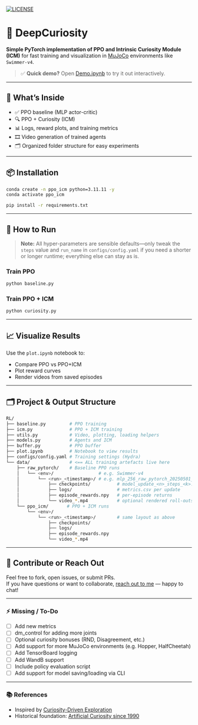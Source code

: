 [![LICENSE](https://img.shields.io/badge/license-MIT-blue.svg)](https://github.com/sebasmos/RL-Curiosity-is-All-You-Need/blob/main/LICENSE)

# 🧐 DeepCuriosity

**Simple PyTorch implementation of PPO and Intrinsic Curiosity Module (ICM)** for fast training and visualization in [MuJoCo](https://github.com/google-deepmind/mujoco) environments like `Swimmer-v4`.

> ✅ **Quick demo?** Open [Demo.ipynb](https://github.com/sebasmos/DeepCuriosity/blob/main/Demo.ipynb) to try it out interactively.

---

## 🔧 What’s Inside

- ✅ PPO baseline (MLP actor-critic)
- 🔍 PPO + Curiosity (ICM)
- 📊 Logs, reward plots, and training metrics
- 🎞️ Video generation of trained agents
- 🗂️ Organized folder structure for easy experiments

---

## 📦 Installation

```bash
conda create -n ppo_icm python=3.11.11 -y
conda activate ppo_icm

pip install -r requirements.txt
```

---

## 🚀 How to Run

> **Note:** All hyper-parameters are sensible defaults—only tweak the `steps` value and `run_name` in `configs/config.yaml` if you need a shorter or longer runtime; everything else can stay as is.

### Train PPO

```bash
python baseline.py
````

### Train PPO + ICM

```bash
python curiosity.py
```


---

## 📈 Visualize Results

Use the `plot.ipynb` notebook to:

- Compare PPO vs PPO+ICM
- Plot reward curves
- Render videos from saved episodes

---

## 🗂️ Project & Output Structure

```bash
RL/
├── baseline.py         # PPO training
├── icm.py              # PPO + ICM training
├── utils.py            # Video, plotting, loading helpers
├── models.py           # Agents and ICM
├── buffer.py           # PPO buffer
├── plot.ipynb          # Notebook to view results
├── configs/config.yaml # Training settings (Hydra)
└── data/               # <== ALL training artefacts live here
    ├── raw_pytorch/    # Baseline PPO runs
    │   └── <env>/                 # e.g. Swimmer-v4
    │       └── <run>_<timestamp>/ # e.g. mlp_256_raw_pytorch_20250501_101010
    │           ├── checkpoints/          # model_update_<n>_steps_<k>.pt
    │           ├── logs/                 # metrics.csv per update
    │           ├── episode_rewards.npy   # per-episode returns
    │           └── video_*.mp4           # optional rendered roll-outs
    └── ppo_icm/       # PPO + ICM runs
        └── <env>/
            └── <run>_<timestamp>/        # same layout as above
                ├── checkpoints/
                ├── logs/
                ├── episode_rewards.npy
                └── video_*.mp4
```

---

## 🤝 Contribute or Reach Out

Feel free to fork, open issues, or submit PRs.  
If you have questions or want to collaborate, [reach out to me](https://github.com/sebasmos) — happy to chat!

---

### ⚡ Missing / To-Do

- [ ] Add new metrics
- [ ] dm_control for adding more joints
- [ ] Optional curiosity bonuses (RND, Disagreement, etc.)
- [ ] Add support for more MuJoCo environments (e.g. Hopper, HalfCheetah)
- [ ] Add TensorBoard logging
- [ ] Add WandB support
- [ ] Include policy evaluation script
- [ ] Add support for model saving/loading via CLI

---

### 📚 References

- Inspired by [Curiosity-Driven Exploration](https://arxiv.org/abs/2109.08603)
- Historical foundation: [Artificial Curiosity since 1990](https://people.idsia.ch/~juergen/artificial-curiosity-since-1990.html)
